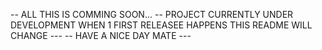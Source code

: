 -- ALL THIS IS COMMING SOON... 
-- PROJECT CURRENTLY UNDER DEVELOPMENT WHEN 1 FIRST RELEASEE HAPPENS THIS README WILL CHANGE ---
-- HAVE A NICE DAY MATE --- 
